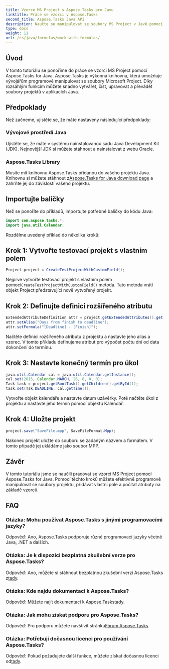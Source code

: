 ```yaml
---
title: Vzorce MS Project s Aspose.Tasks pro Javu
linktitle: Práce se vzorci v Aspose.Tasks
second_title: Aspose.Tasks Java API
description: Naučte se manipulovat se soubory MS Project v Javě pomocí knihovny Aspose.Tasks. Snadno vytvářejte, upravujte a vypočítávejte atributy.
type: docs
weight: 11
url: /cs/java/formulas/work-with-formulas/
---
```

## Úvod
V tomto tutoriálu se ponoříme do práce se vzorci MS Project pomocí Aspose.Tasks for Java. Aspose.Tasks je výkonná knihovna, která umožňuje vývojářům programově manipulovat se soubory Microsoft Project. Díky rozsáhlým funkcím můžete snadno vytvářet, číst, upravovat a převádět soubory projektů v aplikacích Java.
## Předpoklady
Než začneme, ujistěte se, že máte nastaveny následující předpoklady:
### Vývojové prostředí Java
Ujistěte se, že máte v systému nainstalovanou sadu Java Development Kit (JDK). Nejnovější JDK si můžete stáhnout a nainstalovat z webu Oracle.
### Aspose.Tasks Library
Musíte mít knihovnu Aspose.Tasks přidanou do vašeho projektu Java. Knihovnu si můžete stáhnout z[Aspose.Tasks for Java download page](https://releases.aspose.com/tasks/java/) a zahrňte jej do závislostí vašeho projektu.

## Importujte balíčky
Než se ponoříte do příkladů, importujte potřebné balíčky do kódu Java:
```java
import com.aspose.tasks.*;
import java.util.Calendar;
```

Rozdělme uvedený příklad do několika kroků:
## Krok 1: Vytvořte testovací projekt s vlastním polem
```java
Project project = CreateTestProjectWithCustomField();
```
 Nejprve vytvořte testovací projekt s vlastním polem pomocí`CreateTestProjectWithCustomField()` metoda. Tato metoda vrátí objekt Project představující nově vytvořený projekt.
## Krok 2: Definujte definici rozšířeného atributu
```java
ExtendedAttributeDefinition attr = project.getExtendedAttributes().get(0);
attr.setAlias("Days from finish to deadline");
attr.setFormula("[Deadline] - [Finish]");
```
Načtěte definici rozšířeného atributu z projektu a nastavte jeho alias a vzorec. V tomto příkladu definujeme atribut pro výpočet počtu dní od data dokončení do termínu.
## Krok 3: Nastavte konečný termín pro úkol
```java
java.util.Calendar cal = java.util.Calendar.getInstance();
cal.set(2015, Calendar.MARCH, 26, 8, 0, 0);
Task task = project.getRootTask().getChildren().getById(1);
task.set(Tsk.DEADLINE, cal.getTime());
```
Vytvořte objekt kalendáře a nastavte datum uzávěrky. Poté načtěte úkol z projektu a nastavte jeho termín pomocí objektu Kalendář.
## Krok 4: Uložte projekt
```java
project.save("SaveFile.mpp", SaveFileFormat.Mpp);
```
Nakonec projekt uložte do souboru se zadaným názvem a formátem. V tomto případě jej ukládáme jako soubor MPP.

## Závěr
V tomto tutoriálu jsme se naučili pracovat se vzorci MS Project pomocí Aspose.Tasks for Java. Pomocí těchto kroků můžete efektivně programově manipulovat se soubory projektu, přidávat vlastní pole a počítat atributy na základě vzorců.

## FAQ
### Otázka: Mohu používat Aspose.Tasks s jinými programovacími jazyky?
Odpověď: Ano, Aspose.Tasks podporuje různé programovací jazyky včetně Java, .NET a dalších.
### Otázka: Je k dispozici bezplatná zkušební verze pro Aspose.Tasks?
 Odpověď: Ano, můžete si stáhnout bezplatnou zkušební verzi Aspose.Tasks z[tady](https://releases.aspose.com/).
### Otázka: Kde najdu dokumentaci k Aspose.Tasks?
 Odpověď: Můžete najít dokumentaci k Aspose.Tasks[tady](https://reference.aspose.com/tasks/java/).
### Otázka: Jak mohu získat podporu pro Aspose.Tasks?
 Odpověď: Pro podporu můžete navštívit stránku[Fórum Aspose.Tasks](https://forum.aspose.com/c/tasks/15).
### Otázka: Potřebuji dočasnou licenci pro používání Aspose.Tasks?
Odpověď: Pokud požadujete další funkce, můžete získat dočasnou licenci od[tady](https://purchase.aspose.com/temporary-license/).